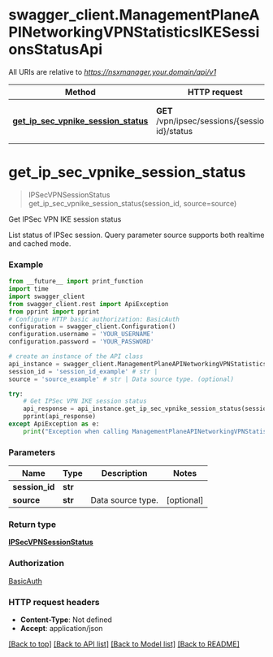 # swagger_client.ManagementPlaneAPINetworkingVPNStatisticsIKESessionsStatusApi

All URIs are relative to *https://nsxmanager.your.domain/api/v1*

Method | HTTP request | Description
------------- | ------------- | -------------
[**get_ip_sec_vpnike_session_status**](ManagementPlaneAPINetworkingVPNStatisticsIKESessionsStatusApi.md#get_ip_sec_vpnike_session_status) | **GET** /vpn/ipsec/sessions/{session-id}/status | Get IPSec VPN IKE session status

# **get_ip_sec_vpnike_session_status**
> IPSecVPNSessionStatus get_ip_sec_vpnike_session_status(session_id, source=source)

Get IPSec VPN IKE session status

List status of IPSec session. Query parameter source supports both realtime and cached mode.

### Example
```python
from __future__ import print_function
import time
import swagger_client
from swagger_client.rest import ApiException
from pprint import pprint
# Configure HTTP basic authorization: BasicAuth
configuration = swagger_client.Configuration()
configuration.username = 'YOUR_USERNAME'
configuration.password = 'YOUR_PASSWORD'

# create an instance of the API class
api_instance = swagger_client.ManagementPlaneAPINetworkingVPNStatisticsIKESessionsStatusApi(swagger_client.ApiClient(configuration))
session_id = 'session_id_example' # str | 
source = 'source_example' # str | Data source type. (optional)

try:
    # Get IPSec VPN IKE session status
    api_response = api_instance.get_ip_sec_vpnike_session_status(session_id, source=source)
    pprint(api_response)
except ApiException as e:
    print("Exception when calling ManagementPlaneAPINetworkingVPNStatisticsIKESessionsStatusApi->get_ip_sec_vpnike_session_status: %s\n" % e)
```

### Parameters

Name | Type | Description  | Notes
------------- | ------------- | ------------- | -------------
 **session_id** | **str**|  | 
 **source** | **str**| Data source type. | [optional] 

### Return type

[**IPSecVPNSessionStatus**](IPSecVPNSessionStatus.md)

### Authorization

[BasicAuth](../README.md#BasicAuth)

### HTTP request headers

 - **Content-Type**: Not defined
 - **Accept**: application/json

[[Back to top]](#) [[Back to API list]](../README.md#documentation-for-api-endpoints) [[Back to Model list]](../README.md#documentation-for-models) [[Back to README]](../README.md)

